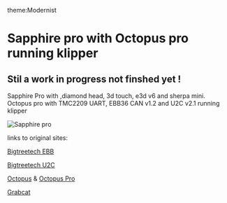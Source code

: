 theme:Modernist
# Sapphire pro with Octopus pro running klipper

## **Stil a work in progress not finshed yet !**

Sapphire Pro with ,diamond head, 3d touch, e3d v6 and sherpa mini.
Octopus pro with TMC2209 UART, EBB36 CAN v1.2 and U2C v2.1 running klipper

![Sapphire pro](https://twotrees3d.com/wp-content/uploads/2022/01/SP-3-Linear-Rail-3D-Printer-Corexy-3D-Printing-Machine-600x600.jpg)

links to original sites:

[Bigtreetech EBB](https://github.com/bigtreetech/EBB)

[Bigtreetech U2C](https://github.com/bigtreetech/U2C)

[Octopus](https://github.com/bigtreetech/BIGTREETECH-OCTOPUS-V1.0) & [Octopus Pro](https://github.com/bigtreetech/BIGTREETECH-OCTOPUS-Pro)

[Grabcat](https://grabcad.com/library)